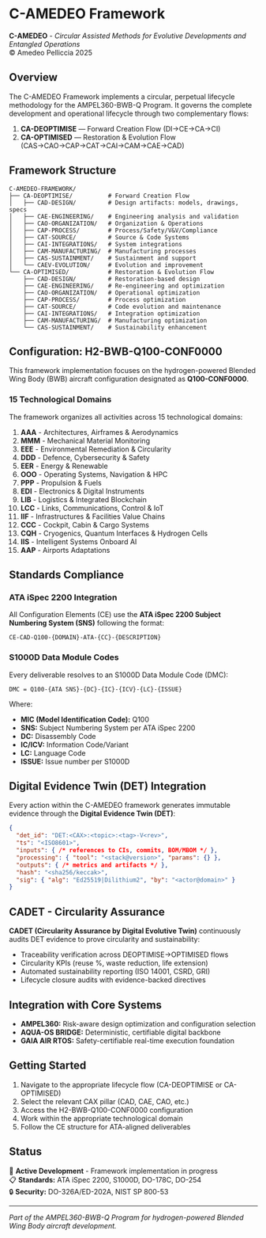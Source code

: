 # C-AMEDEO Framework

**C-AMEDEO** - *Circular Assisted Methods for Evolutive Developments and Entangled Operations*  
© Amedeo Pelliccia 2025

## Overview

The C-AMEDEO Framework implements a circular, perpetual lifecycle methodology for the AMPEL360-BWB-Q Program. It governs the complete development and operational lifecycle through two complementary flows:

1. **CA-DEOPTIMISE** — Forward Creation Flow (DI→CE→CA→CI)
2. **CA-OPTIMISED** — Restoration & Evolution Flow (CAS→CAO→CAP→CAT→CAI→CAM→CAE→CAD)

## Framework Structure

```
C-AMEDEO-FRAMEWORK/
├── CA-DEOPTIMISE/          # Forward Creation Flow
│   ├── CAD-DESIGN/         # Design artifacts: models, drawings, specs
│   ├── CAE-ENGINEERING/    # Engineering analysis and validation
│   ├── CAO-ORGANIZATION/   # Organization & Operations
│   ├── CAP-PROCESS/        # Process/Safety/V&V/Compliance
│   ├── CAT-SOURCE/         # Source & Code Systems
│   ├── CAI-INTEGRATIONS/   # System integrations
│   ├── CAM-MANUFACTURING/  # Manufacturing processes
│   ├── CAS-SUSTAINMENT/    # Sustainment and support
│   └── CAEV-EVOLUTION/     # Evolution and improvement
└── CA-OPTIMISED/           # Restoration & Evolution Flow
    ├── CAD-DESIGN/         # Restoration-based design
    ├── CAE-ENGINEERING/    # Re-engineering and optimization
    ├── CAO-ORGANIZATION/   # Operational optimization
    ├── CAP-PROCESS/        # Process optimization
    ├── CAT-SOURCE/         # Code evolution and maintenance
    ├── CAI-INTEGRATIONS/   # Integration optimization
    ├── CAM-MANUFACTURING/  # Manufacturing optimization
    └── CAS-SUSTAINMENT/    # Sustainability enhancement
```

## Configuration: H2-BWB-Q100-CONF0000

This framework implementation focuses on the hydrogen-powered Blended Wing Body (BWB) aircraft configuration designated as **Q100-CONF0000**.

### 15 Technological Domains

The framework organizes all activities across 15 technological domains:

1. **AAA** - Architectures, Airframes & Aerodynamics
2. **MMM** - Mechanical Material Monitoring
3. **EEE** - Environmental Remediation & Circularity
4. **DDD** - Defence, Cybersecurity & Safety
5. **EER** - Energy & Renewable
6. **OOO** - Operating Systems, Navigation & HPC
7. **PPP** - Propulsion & Fuels
8. **EDI** - Electronics & Digital Instruments
9. **LIB** - Logistics & Integrated Blockchain
10. **LCC** - Links, Communications, Control & IoT
11. **IIF** - Infrastructures & Facilities Value Chains
12. **CCC** - Cockpit, Cabin & Cargo Systems
13. **CQH** - Cryogenics, Quantum Interfaces & Hydrogen Cells
14. **IIS** - Intelligent Systems Onboard AI
15. **AAP** - Airports Adaptations

## Standards Compliance

### ATA iSpec 2200 Integration
All Configuration Elements (CE) use the **ATA iSpec 2200 Subject Numbering System (SNS)** following the format:
```
CE-CAD-Q100-{DOMAIN}-ATA-{CC}-{DESCRIPTION}
```

### S1000D Data Module Codes
Every deliverable resolves to an S1000D Data Module Code (DMC):
```
DMC = Q100-{ATA SNS}-{DC}-{IC}-{ICV}-{LC}-{ISSUE}
```

Where:
- **MIC (Model Identification Code):** Q100
- **SNS:** Subject Numbering System per ATA iSpec 2200
- **DC:** Disassembly Code
- **IC/ICV:** Information Code/Variant
- **LC:** Language Code
- **ISSUE:** Issue number per S1000D

## Digital Evidence Twin (DET) Integration

Every action within the C-AMEDEO framework generates immutable evidence through the **Digital Evidence Twin (DET)**:

```json
{
  "det_id": "DET:<CAX>:<topic>:<tag>-V<rev>",
  "ts": "<ISO8601>",
  "inputs": { /* references to CIs, commits, BOM/MBOM */ },
  "processing": { "tool": "<stack@version>", "params": {} },
  "outputs": { /* metrics and artifacts */ },
  "hash": "<sha256/keccak>",
  "sig": { "alg": "Ed25519|Dilithium2", "by": "<actor@domain>" }
}
```

## CADET - Circularity Assurance

**CADET (Circularity Assurance by Digital Evolutive Twin)** continuously audits DET evidence to prove circularity and sustainability:

- Traceability verification across DEOPTIMISE→OPTIMISED flows
- Circularity KPIs (reuse %, waste reduction, life extension)
- Automated sustainability reporting (ISO 14001, CSRD, GRI)
- Lifecycle closure audits with evidence-backed directives

## Integration with Core Systems

- **AMPEL360:** Risk-aware design optimization and configuration selection
- **AQUA-OS BRIDGE:** Deterministic, certifiable digital backbone
- **GAIA AIR RTOS:** Safety-certifiable real-time execution foundation

## Getting Started

1. Navigate to the appropriate lifecycle flow (CA-DEOPTIMISE or CA-OPTIMISED)
2. Select the relevant CAX pillar (CAD, CAE, CAO, etc.)
3. Access the H2-BWB-Q100-CONF0000 configuration
4. Work within the appropriate technological domain
5. Follow the CE structure for ATA-aligned deliverables

## Status

🚧 **Active Development** - Framework implementation in progress  
📋 **Standards:** ATA iSpec 2200, S1000D, DO-178C, DO-254  
🔒 **Security:** DO-326A/ED-202A, NIST SP 800-53  

---

*Part of the AMPEL360-BWB-Q Program for hydrogen-powered Blended Wing Body aircraft development.*